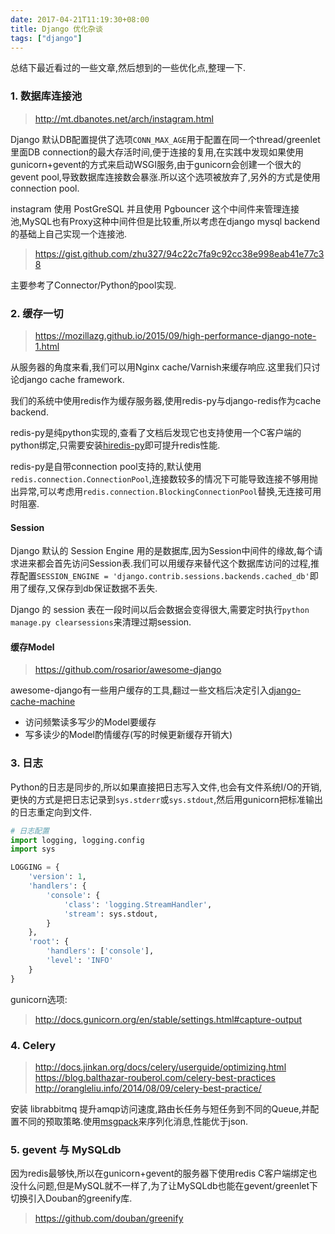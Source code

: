 ```yaml
---
date: 2017-04-21T11:19:30+08:00
title: Django 优化杂谈
tags: ["django"]
---
```


总结下最近看过的一些文章,然后想到的一些优化点,整理一下.

### 1. 数据库连接池

> http://mt.dbanotes.net/arch/instagram.html

Django 默认DB配置提供了选项`CONN_MAX_AGE`用于配置在同一个thread/greenlet里面DB connection的最大存活时间,便于连接的复用,在实践中发现如果使用gunicorn+gevent的方式来启动WSGI服务,由于gunicorn会创建一个很大的gevent pool,导致数据库连接数会暴涨.所以这个选项被放弃了,另外的方式是使用connection pool.

instagram 使用 PostGreSQL 并且使用 Pgbouncer 这个中间件来管理连接池,MySQL也有Proxy这种中间件但是比较重,所以考虑在django mysql backend的基础上自己实现一个连接池.

> https://gist.github.com/zhu327/94c22c7fa9c92cc38e998eab41e77c38

主要参考了Connector/Python的pool实现.

<!--more-->

### 2. 缓存一切

> https://mozillazg.github.io/2015/09/high-performance-django-note-1.html

从服务器的角度来看,我们可以用Nginx cache/Varnish来缓存响应.这里我们只讨论django cache framework.

我们的系统中使用redis作为缓存服务器,使用redis-py与django-redis作为cache backend.

redis-py是纯python实现的,查看了文档后发现它也支持使用一个C客户端的python绑定,只需要安装[hiredis-py](https://github.com/redis/hiredis-py)即可提升redis性能.

redis-py是自带connection pool支持的,默认使用`redis.connection.ConnectionPool`,连接数较多的情况下可能导致连接不够用抛出异常,可以考虑用`redis.connection.BlockingConnectionPool`替换,无连接可用时阻塞.

#### Session

Django 默认的 Session Engine 用的是数据库,因为Session中间件的缘故,每个请求进来都会首先访问Session表.我们可以用缓存来替代这个数据库访问的过程,推荐配置`SESSION_ENGINE = 'django.contrib.sessions.backends.cached_db'`即用了缓存,又保存到db保证数据不丢失.

Django 的 session 表在一段时间以后会数据会变得很大,需要定时执行`python manage.py clearsessions`来清理过期session.

#### 缓存Model

> https://github.com/rosarior/awesome-django

awesome-django有一些用户缓存的工具,翻过一些文档后决定引入[django-cache-machine](https://github.com/django-cache-machine/django-cache-machine)

- 访问频繁读多写少的Model要缓存
- 写多读少的Model酌情缓存(写的时候更新缓存开销大)

### 3. 日志

Python的日志是同步的,所以如果直接把日志写入文件,也会有文件系统I/O的开销,更快的方式是把日志记录到`sys.stderr`或`sys.stdout`,然后用gunicorn把标准输出的日志重定向到文件.

```python
# 日志配置
import logging, logging.config
import sys

LOGGING = {
    'version': 1,
    'handlers': {
        'console': {
            'class': 'logging.StreamHandler',
            'stream': sys.stdout,
        }
    },
    'root': {
        'handlers': ['console'],
        'level': 'INFO'
    }
}
```

gunicorn选项:

> http://docs.gunicorn.org/en/stable/settings.html#capture-output

### 4. Celery

> http://docs.jinkan.org/docs/celery/userguide/optimizing.html
> https://blog.balthazar-rouberol.com/celery-best-practices
> http://orangleliu.info/2014/08/09/celery-best-practice/

安装 librabbitmq 提升amqp访问速度,路由长任务与短任务到不同的Queue,并配置不同的预取策略.使用[msgpack](https://github.com/msgpack/msgpack-python)来序列化消息,性能优于json.

### 5. gevent 与 MySQLdb

因为redis最够快,所以在gunicorn+gevent的服务器下使用redis C客户端绑定也没什么问题,但是MySQL就不一样了,为了让MySQLdb也能在gevent/greenlet下切换引入Douban的greenify库.

> https://github.com/douban/greenify